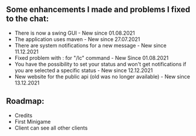 ## Some enhancements I made and problems I fixed to the chat:

- There is now a swing GUI - New since 01.08.2021
- The application uses maven - New since 27.07.2021
- There are system notifications for a new message - New since 11.12.2021
- Fixed problem with : for "/lc" command - New Since 01.08.2021
- You have the possibility to set your status and won't get notifications if you are selected a specific status - New
  since 12.12.2021
- New website for the public api (old was no longer available) - New since 13.12.2021



## Roadmap:

- Credits
- First Minigame
- Client can see all other clients
